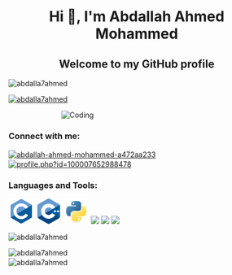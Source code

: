 <h1 align="center">Hi 👋, I'm Abdallah Ahmed Mohammed</h1>
<h2 align="center">Welcome to my GitHub profile</h3>

<p align="left"> <img src="https://komarev.com/ghpvc/?username=abdalla7ahmed&label=Profile%20views&color=0e75b6&style=flat" alt="abdalla7ahmed" /> </p>


<p align="left"> <a href="https://github.com/ryo-ma/github-profile-trophy"><img src="https://github-profile-trophy.vercel.app/?username=abdalla7ahmed" alt="abdalla7ahmed" /></a> </p>

<img align="right" alt="Coding" width="400" src="https://media.tenor.com/NOYF3f82b_gAAAAC/programmer.gif">

<p align="left"> <a href="https://twitter.com/" target="blank"><img src="https://img.shields.io/twitter/follow/?logo=twitter&style=for-the-badge" alt="" /></a> </p>




<h3 align="left">Connect with me:</h3>
<p align="left">
<a href="https://linkedin.com/in/abdallah-ahmed-mohammed-a472aa233" target="blank"><img align="center" src="https://raw.githubusercontent.com/rahuldkjain/github-profile-readme-generator/master/src/images/icons/Social/linked-in-alt.svg" alt="abdallah-ahmed-mohammed-a472aa233" height="30" width="40" /></a>
<a href="https://fb.com/profile.php?id=100007652988478" target="blank"><img align="center" src="https://raw.githubusercontent.com/rahuldkjain/github-profile-readme-generator/master/src/images/icons/Social/facebook.svg" alt="profile.php?id=100007652988478" height="30" width="40" /></a>
</p>

<h3 align="left">Languages and Tools:</h3>
<code><img height="50" src="https://raw.githubusercontent.com/devicons/devicon/master/icons/c/c-original.svg"></code> <code><img height="50" src="https://raw.githubusercontent.com/devicons/devicon/master/icons/cplusplus/cplusplus-original.svg"></code> <code><img height="50" src="https://raw.githubusercontent.com/devicons/devicon/master/icons/python/python-original.svg"></code> <code><img height="50" src="https://www.vectorlogo.zone/logos/git-scm/git-scm-icon.svg"></code> <code><img height="50" src="https://www.devopsschool.com/trainer/assets/images/makefiles-logo.png"></code> <code><img height="50" src="https://upload.wikimedia.org/wikipedia/commons/2/21/Matlab_Logo.png"></code> 




<p>&nbsp;<img align="left"  width="400"  src="https://github-readme-stats.vercel.app/api?username=abdalla7ahmed&show_icons=true&locale=en" alt="abdalla7ahmed" /></p>


<p><img align="left" width="400"  src="https://github-readme-streak-stats.herokuapp.com/?user=abdalla7ahmed&" alt="abdalla7ahmed" /></p>


<p><img align="center"  width="400"  src="https://github-readme-stats.vercel.app/api/top-langs?username=abdalla7ahmed&show_icons=true&locale=en&layout=compact" alt="abdalla7ahmed" /></p>

